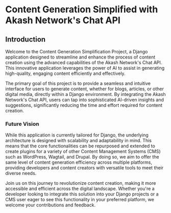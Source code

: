 # Content Generation Simplified with Akash Network's Chat API

## Introduction

Welcome to the Content Generation Simplification Project, a Django application designed to streamline and enhance the process of content creation using the advanced capabilities of the Akash Network's Chat API. This innovative application leverages the power of AI to assist in generating high-quality, engaging content efficiently and effectively.

The primary goal of this project is to provide a seamless and intuitive interface for users to generate content, whether for blogs, articles, or other digital media, directly within a Django environment. By integrating the Akash Network's Chat API, users can tap into sophisticated AI-driven insights and suggestions, significantly reducing the time and effort required for content creation.

### Future Vision

While this application is currently tailored for Django, the underlying architecture is designed with scalability and adaptability in mind. This means that the core functionalities can be repurposed and extended to create plugins for a variety of other Content Management Systems (CMS) such as WordPress, Wagtail, and Drupal. By doing so, we aim to offer the same level of content generation efficiency across multiple platforms, providing developers and content creators with versatile tools to meet their diverse needs.

Join us on this journey to revolutionize content creation, making it more accessible and efficient across the digital landscape. Whether you're a developer looking to integrate this solution into your Django projects or a CMS user eager to see this functionality in your preferred platform, we welcome your contributions and feedback.


